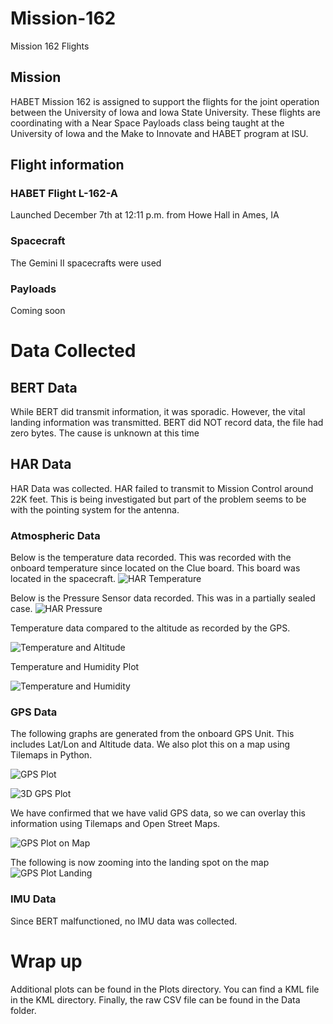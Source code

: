 # Mission-162
Mission 162 Flights

## Mission
HABET Mission 162 is assigned to support the flights for the joint operation between the University of Iowa and Iowa State University. These flights are coordinating with a Near Space Payloads class being taught at the University of Iowa and the Make to Innovate and HABET program at ISU.

## Flight information
### HABET Flight L-162-A
Launched December 7th at 12:11 p.m. from Howe Hall in Ames, IA

### Spacecraft
The Gemini II spacecrafts were used

### Payloads
Coming soon

# Data Collected

## BERT Data
While BERT did transmit information, it was sporadic. However, the vital landing information was transmitted. BERT did NOT record data, the file had zero bytes. The cause is unknown at this time

## HAR Data
HAR Data was collected. HAR failed to transmit to Mission Control around 22K feet. This is being investigated but part of the problem seems to be with the pointing system for the antenna.

### Atmospheric Data
Below is the temperature data recorded. This was recorded with the onboard temperature since located on the Clue board. This board was located in the spacecraft.
<img
  src="Plots/har_temp_plot.pdf"
  alt="HAR Temperature"
  title="HAR Temperature Plot"
  style="display: inline-block; margin: 0 auto; max-width: 800px">


Below is the Pressure Sensor data recorded. This was in a partially sealed case.
  <img
  src="Plots/har_pressure_plot.png"
  alt="HAR Pressure"
  title="HAR Pressure Plot"
  style="display: inline-block; margin: 0 auto; max-width: 800px">

Temperature data compared to the altitude as recorded by the GPS.

  <img
  src="Plots/tempalt_plot.png"
  alt="Temperature and Altitude"
  title="Temperature and Altitude Plot"
  style="display: inline-block; margin: 0 auto; max-width: 800px">

Temperature and Humidity Plot

<img
  src="Plots/temp_humidity.png"
  alt="Temperature and Humidity"
  title="Temperature and Humidity Plot"
  style="display: inline-block; margin: 0 auto; max-width: 800px">

### GPS Data

The following graphs are generated from the onboard GPS Unit. This includes Lat/Lon and Altitude data. We also plot this on a map using Tilemaps in Python.

<img
  src="Plots/gps_plot_nomap.png"
  alt="GPS Plot"
  title="GPS Plot"
  style="display: inline-block; margin: 0 auto; max-width: 800px">

<img
  src="Plots/3D_Map_View.png"
  alt="3D GPS Plot"
  title="3D GPS Plot"
  style="display: inline-block; margin: 0 auto; max-width: 800px">

We have confirmed that we have valid GPS data, so we can overlay this information using Tilemaps and Open Street Maps.

<img
  src="Plots/gps_plot_map.png"
  alt="GPS Plot on Map"
  title="GPS Plot using Open Street Maps"
  style="display: inline-block; margin: 0 auto; max-width: 800px">

The following is now zooming into the landing spot on the map
  <img
  src="Plots/gps_plot_landing.png"
  alt="GPS Plot Landing"
  title="GPS Plot of the landing"
  style="display: inline-block; margin: 0 auto; max-width: 800px">

### IMU Data
Since BERT malfunctioned, no IMU data was collected.


# Wrap up
Additional plots can be found in the Plots directory. You can find a KML file in the KML directory. Finally, the raw CSV file can be found in the Data folder.